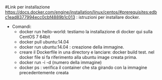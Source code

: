 #Link per installazione
https://docs.docker.com/engine/installation/linux/centos/#prerequisites:edbc1ead8377994ecc0cbf4889b1c013 : istruzioni per installare docker.

* Comandi:
	* docker run hello-world: testiamo la installazione di docker qui sulla CentOS 7 64bit
	* docker pull ubuntu:14.04
	* docker run ubuntu:14.04 : creazione della immagine.
	* creare il Dockerfile in una directory e lanciare: docker build test. nel docker file si fa riferimento alla ubuntu image creata prima. 
	* docker run -i -d (numero della immagine)
	* docker ps : verifica il container che sta girando con la immagine precedentemente creata
